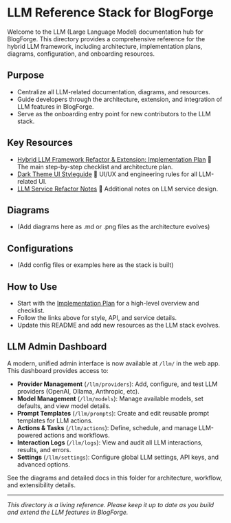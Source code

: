 # LLM Reference Stack for BlogForge

Welcome to the LLM (Large Language Model) documentation hub for BlogForge. This directory provides a comprehensive reference for the hybrid LLM framework, including architecture, implementation plans, diagrams, configuration, and onboarding resources.

## Purpose
- Centralize all LLM-related documentation, diagrams, and resources.
- Guide developers through the architecture, extension, and integration of LLM features in BlogForge.
- Serve as the onboarding entry point for new contributors to the LLM stack.

## Key Resources
- [Hybrid LLM Framework Refactor & Extension: Implementation Plan](../temp/llm_framework_hybrid_refactor.md)   The main step-by-step checklist and architecture plan.
- [Dark Theme UI Styleguide](../frontend/dark_theme_styleguide.md)  UI/UX and engineering rules for all LLM-related UI.
- [LLM Service Refactor Notes](../llm_service_refactor.md)  Additional notes on LLM service design.

## Diagrams
- (Add diagrams here as .md or .png files as the architecture evolves)

## Configurations
- (Add config files or examples here as the stack is built)

## How to Use
- Start with the [Implementation Plan](../temp/llm_framework_hybrid_refactor.md) for a high-level overview and checklist.
- Follow the links above for style, API, and service details.
- Update this README and add new resources as the LLM stack evolves.

## LLM Admin Dashboard

A modern, unified admin interface is now available at `/llm/` in the web app. This dashboard provides access to:

- **Provider Management** (`/llm/providers`): Add, configure, and test LLM providers (OpenAI, Ollama, Anthropic, etc).
- **Model Management** (`/llm/models`): Manage available models, set defaults, and view model details.
- **Prompt Templates** (`/llm/prompts`): Create and edit reusable prompt templates for LLM actions.
- **Actions & Tasks** (`/llm/actions`): Define, schedule, and manage LLM-powered actions and workflows.
- **Interaction Logs** (`/llm/logs`): View and audit all LLM interactions, results, and errors.
- **Settings** (`/llm/settings`): Configure global LLM settings, API keys, and advanced options.

See the diagrams and detailed docs in this folder for architecture, workflow, and extensibility details.

---

*This directory is a living reference. Please keep it up to date as you build and extend the LLM features in BlogForge.* 
